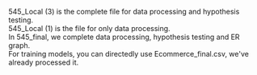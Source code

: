 545_Local (3) is the complete file for data processing and hypothesis testing. <br>
545_Local (1) is the file for only data processing. <br>
In 545_final, we complete data processing, hypothesis testing and ER graph. <br>
For training models, you can directedly use Ecommerce_final.csv, we've already processed it. <br>
